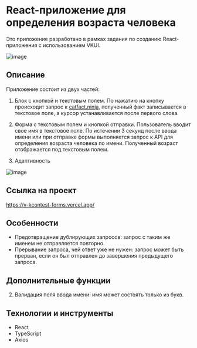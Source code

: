 # React-приложение для определения возраста человека

Это приложение разработано в рамках задания по созданию React-приложения с использованием VKUI.

![image](https://github.com/webDevArtur/VKcontest_forms/assets/141954990/8a52d775-e59c-42d9-9ad3-78b3f2721ac9)


## Описание

Приложение состоит из двух частей:

1. Блок с кнопкой и текстовым полем. По нажатию на кнопку происходит запрос к [catfact.ninja](https://catfact.ninja/fact), полученный факт записывается в текстовое поле, а курсор устанавливается после первого слова.

2. Форма с текстовым полем и кнопкой отправки. Пользователь вводит свое имя в текстовое поле. По истечении 3 секунд после ввода имени или при отправке формы выполняется запрос к API для определения возраста человека по имени. Полученный возраст отображается под текстовым полем.

3. Адаптивность

![image](https://github.com/webDevArtur/VKcontest_forms/assets/141954990/84cff177-79e9-4e43-98a1-820651e908cd)

## Ссылка на проект

https://v-kcontest-forms.vercel.app/

## Особенности

- Предотвращение дублирующих запросов: запрос с таким же именем не отправляется повторно.
- Прерывание запроса, чей ответ уже не нужен: запрос может быть прерван, если он был отправлен до завершения предыдущего запроса.

## Дополнительные функции

2. Валидация поля ввода имени: имя может состоять только из букв.

## Технологии и инструменты

- React
- TypeScript
- Axios

